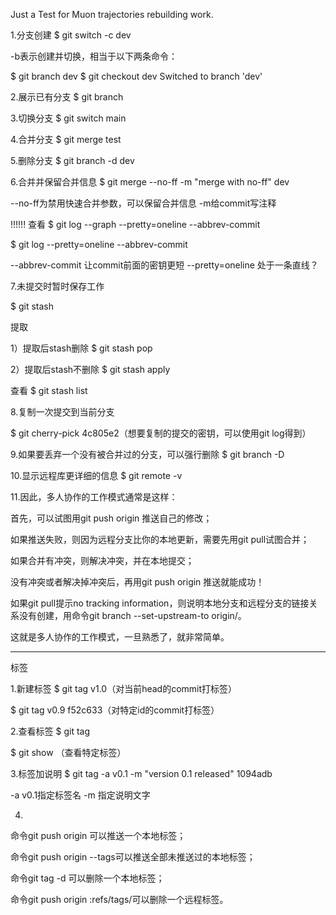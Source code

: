 Just a Test for Muon trajectories rebuilding work.

1.分支创建
$ git switch -c dev

-b表示创建并切换，相当于以下两条命令：

$ git branch dev
$ git checkout dev
Switched to branch 'dev'

2.展示已有分支
$ git branch

3.切换分支
$ git switch main

4.合并分支
$ git merge test

5.删除分支
$ git branch -d dev

6.合并并保留合并信息
$ git merge --no-ff -m "merge with no-ff" dev

--no-ff为禁用快速合并参数，可以保留合并信息
-m给commit写注释

!!!!!!
查看
$ git log --graph --pretty=oneline --abbrev-commit

$ git log --pretty=oneline --abbrev-commit

--abbrev-commit 让commit前面的密钥更短
--pretty=oneline 处于一条直线？

7.未提交时暂时保存工作

$ git stash

提取

1）提取后stash删除
$ git stash pop

2）提取后stash不删除
$ git stash apply

查看
$ git stash list

8.复制一次提交到当前分支

$ git cherry-pick 4c805e2（想要复制的提交的密钥，可以使用git log得到）

9.如果要丢弃一个没有被合并过的分支，可以强行删除
$ git branch -D <name>

10.显示远程库更详细的信息
$ git remote -v

11.因此，多人协作的工作模式通常是这样：

首先，可以试图用git push origin <branch-name>推送自己的修改；

如果推送失败，则因为远程分支比你的本地更新，需要先用git pull试图合并；

如果合并有冲突，则解决冲突，并在本地提交；

没有冲突或者解决掉冲突后，再用git push origin <branch-name>推送就能成功！

如果git pull提示no tracking information，则说明本地分支和远程分支的链接关系没有创建，用命令git branch --set-upstream-to <branch-name> origin/<branch-name>。

这就是多人协作的工作模式，一旦熟悉了，就非常简单。

____________________________________________________________

标签

1.新建标签
$ git tag v1.0（对当前head的commit打标签）

$ git tag v0.9 f52c633（对特定id的commit打标签）

2.查看标签
$ git tag

$ git show <tagname>（查看特定标签）

3.标签加说明
$ git tag -a v0.1 -m "version 0.1 released" 1094adb

-a v0.1指定标签名
-m 指定说明文字

4.
命令git push origin <tagname>可以推送一个本地标签；

命令git push origin --tags可以推送全部未推送过的本地标签；

命令git tag -d <tagname>可以删除一个本地标签；

命令git push origin :refs/tags/<tagname>可以删除一个远程标签。

